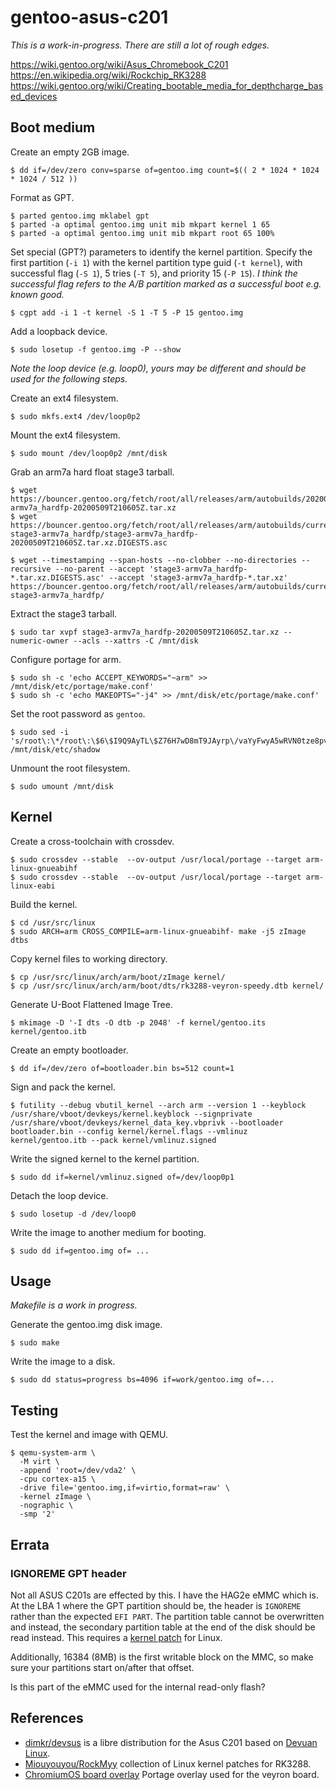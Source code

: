 # gentoo-asus-c201

_This is a work-in-progress. There are still a lot of rough edges._

https://wiki.gentoo.org/wiki/Asus_Chromebook_C201
https://en.wikipedia.org/wiki/Rockchip_RK3288
https://wiki.gentoo.org/wiki/Creating_bootable_media_for_depthcharge_based_devices



## Boot medium


Create an empty 2GB image.

    $ dd if=/dev/zero conv=sparse of=gentoo.img count=$(( 2 * 1024 * 1024 * 1024 / 512 ))

Format as GPT.

    $ parted gentoo.img mklabel gpt
    $ parted -a optimal gentoo.img unit mib mkpart kernel 1 65
    $ parted -a optimal gentoo.img unit mib mkpart root 65 100%

Set special (GPT?) parameters to identify the kernel partition. Specify the
first partition (`-i 1`) with the kernel partition type guid (`-t kernel`), with
successful flag (`-S 1`), 5 tries (`-T 5`), and priority 15 (`-P 15`). _I think
the successful flag refers to the A/B partition marked as a successful boot e.g.
known good._

    $ cgpt add -i 1 -t kernel -S 1 -T 5 -P 15 gentoo.img

Add a loopback device.

    $ sudo losetup -f gentoo.img -P --show

_Note the loop device (e.g. loop0), yours may be different and should be used
for the following steps._

Create an ext4 filesystem.

    $ sudo mkfs.ext4 /dev/loop0p2

Mount the ext4 filesystem.

    $ sudo mount /dev/loop0p2 /mnt/disk

Grab an arm7a hard float stage3 tarball.

    $ wget https://bouncer.gentoo.org/fetch/root/all/releases/arm/autobuilds/20200509T210605Z/stage3-armv7a_hardfp-20200509T210605Z.tar.xz
    $ wget https://bouncer.gentoo.org/fetch/root/all/releases/arm/autobuilds/current-stage3-armv7a_hardfp/stage3-armv7a_hardfp-20200509T210605Z.tar.xz.DIGESTS.asc

    $ wget --timestamping --span-hosts --no-clobber --no-directories --recursive --no-parent --accept 'stage3-armv7a_hardfp-*.tar.xz.DIGESTS.asc' --accept 'stage3-armv7a_hardfp-*.tar.xz' https://bouncer.gentoo.org/fetch/root/all/releases/arm/autobuilds/current-stage3-armv7a_hardfp/

Extract the stage3 tarball.

    $ sudo tar xvpf stage3-armv7a_hardfp-20200509T210605Z.tar.xz --numeric-owner --acls --xattrs -C /mnt/disk 

Configure portage for arm.

    $ sudo sh -c 'echo ACCEPT_KEYWORDS="~arm" >> /mnt/disk/etc/portage/make.conf'
    $ sudo sh -c 'echo MAKEOPTS="-j4" >> /mnt/disk/etc/portage/make.conf'

Set the root password as `gentoo`.

    $ sudo sed -i 's/root\:\*/root\:\$6\$I9Q9AyTL\$Z76H7wD8mT9JAyrp\/vaYyFwyA5wRVN0tze8pvM\.MqScC7BBm2PU7pLL0h5nSxueqUpYAlZTox4Ag2Dp5vchjJ0/' /mnt/disk/etc/shadow

Unmount the root filesystem.

    $ sudo umount /mnt/disk


## Kernel

Create a cross-toolchain with crossdev.

    $ sudo crossdev --stable  --ov-output /usr/local/portage --target arm-linux-gnueabihf
    $ sudo crossdev --stable  --ov-output /usr/local/portage --target arm-linux-eabi

Build the kernel.

    $ cd /usr/src/linux
    $ sudo ARCH=arm CROSS_COMPILE=arm-linux-gnueabihf- make -j5 zImage dtbs

Copy kernel files to working directory.

    $ cp /usr/src/linux/arch/arm/boot/zImage kernel/
    $ cp /usr/src/linux/arch/arm/boot/dts/rk3288-veyron-speedy.dtb kernel/

Generate U-Boot Flattened Image Tree.

    $ mkimage -D '-I dts -O dtb -p 2048' -f kernel/gentoo.its kernel/gentoo.itb

Create an empty bootloader.

    $ dd if=/dev/zero of=bootloader.bin bs=512 count=1

Sign and pack the kernel.

    $ futility --debug vbutil_kernel --arch arm --version 1 --keyblock /usr/share/vboot/devkeys/kernel.keyblock --signprivate /usr/share/vboot/devkeys/kernel_data_key.vbprivk --bootloader bootloader.bin --config kernel/kernel.flags --vmlinuz kernel/gentoo.itb --pack kernel/vmlinuz.signed

Write the signed kernel to the kernel partition.

    $ sudo dd if=kernel/vmlinuz.signed of=/dev/loop0p1

Detach the loop device.

    $ sudo losetup -d /dev/loop0

Write the image to another medium for booting.

    $ sudo dd if=gentoo.img of= ...


## Usage

_Makefile is a work in progress._

Generate the gentoo.img disk image.

    $ sudo make

Write the image to a disk.

    $ sudo dd status=progress bs=4096 if=work/gentoo.img of=...


## Testing

Test the kernel and image with QEMU.

    $ qemu-system-arm \
      -M virt \
      -append 'root=/dev/vda2' \
      -cpu cortex-a15 \
      -drive file='gentoo.img,if=virtio,format=raw' \
      -kernel zImage \
      -nographic \
      -smp '2'


## Errata

### IGNOREME GPT header

Not all ASUS C201s are effected by this. I have the HAG2e eMMC which is. At the
LBA 1 where the GPT partition should be, the header is `IGNOREME` rather than
the expected `EFI PART`. The partition table cannot be overwritten and instead,
the secondary partition table at the end of the disk should be read instead.
This requires a [kernel patch](https://github.com/SolidHal/PrawnOS/blob/master/resources/BuildResources/patches-tested/kernel/0001-block-partitions-efi-Add-support-for-IGNOREME-GPT-si.patch) for Linux.

Additionally, 16384 (8MB) is the first writable block on the MMC, so make sure your
partitions start on/after that offset.

Is this part of the eMMC used for the internal read-only flash?


## References

- [dimkr/devsus](https://github.com/dimkr/devsus) is a libre distribution for
  the Asus C201 based on [Devuan Linux](https://devuan.org/).
- [Miouyouyou/RockMyy](https://github.com/Miouyouyou/RockMyy) collection of Linux kernel
  patches for RK3288.
- [ChromiumOS board overlay](https://chromium.googlesource.com/chromiumos/overlays/board-overlays/+/master/overlay-veyron) Portage overlay used for the veyron board.
